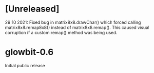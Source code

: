 # [Unreleased]

29 10 2021: Fixed bug in matrix8x8.drawChar() which forced calling matrix8x8.remap8x8() instead of matrix8x8.remap().
			This caused visual corruption if a custom remap() method was being used.
			
# glowbit-0.6

Initial public release

